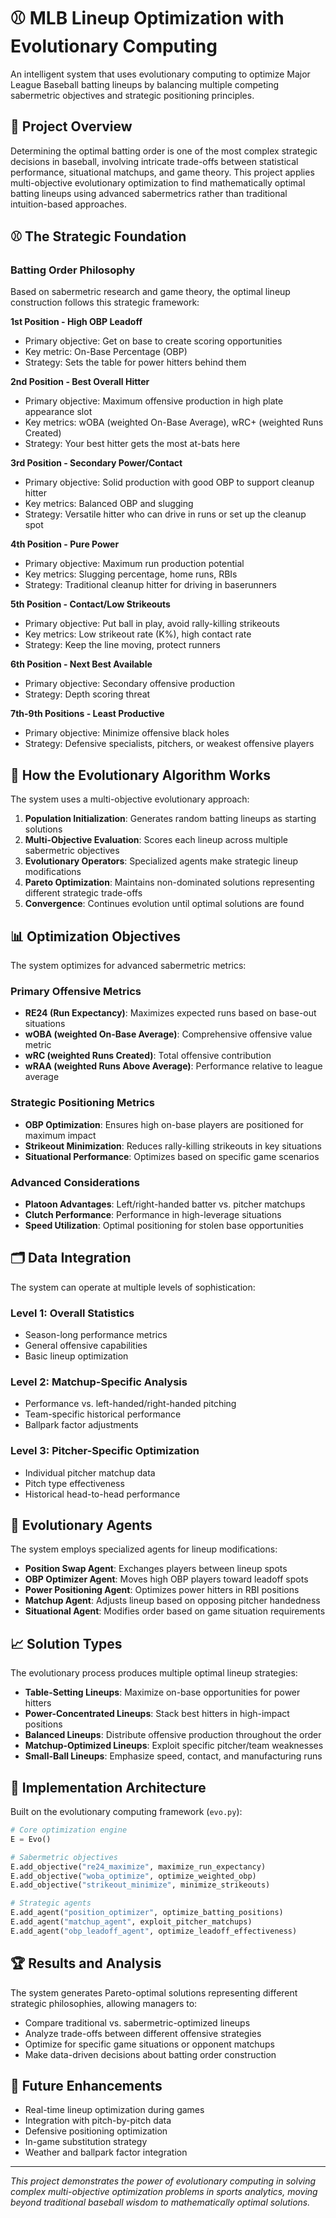 # ⚾ MLB Lineup Optimization with Evolutionary Computing

An intelligent system that uses evolutionary computing to optimize Major League Baseball batting lineups by balancing multiple competing sabermetric objectives and strategic positioning principles.

## 🎯 Project Overview

Determining the optimal batting order is one of the most complex strategic decisions in baseball, involving intricate trade-offs between statistical performance, situational matchups, and game theory. This project applies multi-objective evolutionary optimization to find mathematically optimal batting lineups using advanced sabermetrics rather than traditional intuition-based approaches.

## ⚾ The Strategic Foundation

### Batting Order Philosophy

Based on sabermetric research and game theory, the optimal lineup construction follows this strategic framework:

**1st Position - High OBP Leadoff**  

- Primary objective: Get on base to create scoring opportunities
- Key metric: On-Base Percentage (OBP)
- Strategy: Sets the table for power hitters behind them

**2nd Position - Best Overall Hitter**  

- Primary objective: Maximum offensive production in high plate appearance slot
- Key metrics: wOBA (weighted On-Base Average), wRC+ (weighted Runs Created)
- Strategy: Your best hitter gets the most at-bats here

**3rd Position - Secondary Power/Contact**  

- Primary objective: Solid production with good OBP to support cleanup hitter
- Key metrics: Balanced OBP and slugging
- Strategy: Versatile hitter who can drive in runs or set up the cleanup spot

**4th Position - Pure Power**  

- Primary objective: Maximum run production potential
- Key metrics: Slugging percentage, home runs, RBIs
- Strategy: Traditional cleanup hitter for driving in baserunners

**5th Position - Contact/Low Strikeouts**  

- Primary objective: Put ball in play, avoid rally-killing strikeouts
- Key metrics: Low strikeout rate (K%), high contact rate
- Strategy: Keep the line moving, protect runners

**6th Position - Next Best Available**  

- Primary objective: Secondary offensive production
- Strategy: Depth scoring threat

**7th-9th Positions - Least Productive**

- Primary objective: Minimize offensive black holes
- Strategy: Defensive specialists, pitchers, or weakest offensive players

## 🧬 How the Evolutionary Algorithm Works

The system uses a multi-objective evolutionary approach:

1. **Population Initialization**: Generates random batting lineups as starting solutions
2. **Multi-Objective Evaluation**: Scores each lineup across multiple sabermetric objectives
3. **Evolutionary Operators**: Specialized agents make strategic lineup modifications
4. **Pareto Optimization**: Maintains non-dominated solutions representing different strategic trade-offs
5. **Convergence**: Continues evolution until optimal solutions are found

## 📊 Optimization Objectives

The system optimizes for advanced sabermetric metrics:

### Primary Offensive Metrics

- **RE24 (Run Expectancy)**: Maximizes expected runs based on base-out situations
- **wOBA (weighted On-Base Average)**: Comprehensive offensive value metric
- **wRC (weighted Runs Created)**: Total offensive contribution
- **wRAA (weighted Runs Above Average)**: Performance relative to league average

### Strategic Positioning Metrics

- **OBP Optimization**: Ensures high on-base players are positioned for maximum impact
- **Strikeout Minimization**: Reduces rally-killing strikeouts in key situations
- **Situational Performance**: Optimizes based on specific game scenarios

### Advanced Considerations

- **Platoon Advantages**: Left/right-handed batter vs. pitcher matchups
- **Clutch Performance**: Performance in high-leverage situations
- **Speed Utilization**: Optimal positioning for stolen base opportunities

## 🗂️ Data Integration

The system can operate at multiple levels of sophistication:

### Level 1: Overall Statistics

- Season-long performance metrics
- General offensive capabilities
- Basic lineup optimization

### Level 2: Matchup-Specific Analysis

- Performance vs. left-handed/right-handed pitching
- Team-specific historical performance
- Ballpark factor adjustments

### Level 3: Pitcher-Specific Optimization

- Individual pitcher matchup data
- Pitch type effectiveness
- Historical head-to-head performance

## 🤖 Evolutionary Agents

The system employs specialized agents for lineup modifications:

- **Position Swap Agent**: Exchanges players between lineup spots
- **OBP Optimizer Agent**: Moves high OBP players toward leadoff spots
- **Power Positioning Agent**: Optimizes power hitters in RBI positions
- **Matchup Agent**: Adjusts lineup based on opposing pitcher handedness
- **Situational Agent**: Modifies order based on game situation requirements

## 📈 Solution Types

The evolutionary process produces multiple optimal lineup strategies:

- **Table-Setting Lineups**: Maximize on-base opportunities for power hitters
- **Power-Concentrated Lineups**: Stack best hitters in high-impact positions
- **Balanced Lineups**: Distribute offensive production throughout the order
- **Matchup-Optimized Lineups**: Exploit specific pitcher/team weaknesses
- **Small-Ball Lineups**: Emphasize speed, contact, and manufacturing runs

## 🎲 Implementation Architecture

Built on the evolutionary computing framework (`evo.py`):

```python
# Core optimization engine
E = Evo()

# Sabermetric objectives
E.add_objective("re24_maximize", maximize_run_expectancy)
E.add_objective("woba_optimize", optimize_weighted_obp)
E.add_objective("strikeout_minimize", minimize_strikeouts)

# Strategic agents
E.add_agent("position_optimizer", optimize_batting_positions)
E.add_agent("matchup_agent", exploit_pitcher_matchups)
E.add_agent("obp_leadoff_agent", optimize_leadoff_effectiveness)
```

## 🏆 Results and Analysis

The system generates Pareto-optimal solutions representing different strategic philosophies, allowing managers to:

- Compare traditional vs. sabermetric-optimized lineups
- Analyze trade-offs between different offensive strategies
- Optimize for specific game situations or opponent matchups
- Make data-driven decisions about batting order construction

## 🚀 Future Enhancements

- Real-time lineup optimization during games
- Integration with pitch-by-pitch data
- Defensive positioning optimization
- In-game substitution strategy
- Weather and ballpark factor integration

---

*This project demonstrates the power of evolutionary computing in solving complex multi-objective optimization problems in sports analytics, moving beyond traditional baseball wisdom to mathematically optimal solutions.*